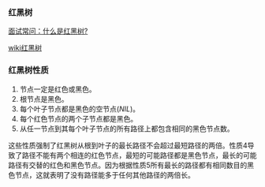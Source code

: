 ### 红黑树
[面试常问：什么是红黑树?](https://blog.csdn.net/qq_36610462/article/details/83277524)

[wiki红黑树](https://zh.wikipedia.org/wiki/%E7%BA%A2%E9%BB%91%E6%A0%91)

### 红黑树性质
1. 节点一定是红色或黑色。
2. 根节点是黑色。
3. 每个叶子节点都是黑色的空节点($NIL$)。
4. 每个红色节点的两个子节点都是黑色。
5. 从任一节点到其每个叶子节点的所有路径上都包含相同的黑色节点数。

这些性质强制了红黑树从根到叶子的最长路径不会超过最短路径的两倍。性质4导致了路径不能有两个相连的红色节点，最短的可能路径都是黑色节点，最长的可能路径有交替的红色和黑色节点。因为根据性质5所有最长的路径都有相同数目的黑色节点，这就表明了没有路径能多于任何其他路径的两倍长。
